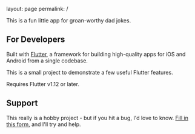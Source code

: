 layout: page
permalink: /

This is a fun little app for groan-worthy dad jokes.

## For Developers

Built with [Flutter]((http://flutter.dev/)), a framework for building
high-quality apps for iOS and Android from a single codebase.

This is a small project to demonstrate a few useful Flutter features.

Requires Flutter v1.12 or later.

## Support

This really is a hobby project - but if you hit a bug, I'd love to know.
[Fill in this form](https://docs.google.com/forms/d/1rSutZDcuVA8sT4aEgJRYjD_pJtgGSLlbvXO5r3iOiXM),
and I'll try and help.